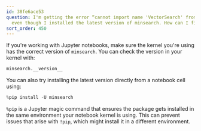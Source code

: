 ```yaml
---
id: 38fe6ace53
question: I'm getting the error “cannot import name 'VectorSearch' from 'minsearch'”
  even though I installed the latest version of minsearch. How can I fix it?
sort_order: 450
---
```


If you're working with Jupyter notebooks, make sure the kernel you're using has the correct version of `minsearch`. You can check the version in your kernel with:

```python
minsearch.__version__
```

You can also try installing the latest version directly from a notebook cell using:

```python
%pip install -U minsearch
```

`%pip` is a Jupyter magic command that ensures the package gets installed in the same environment your notebook kernel is using. This can prevent issues that arise with `!pip`, which might install it in a different environment.